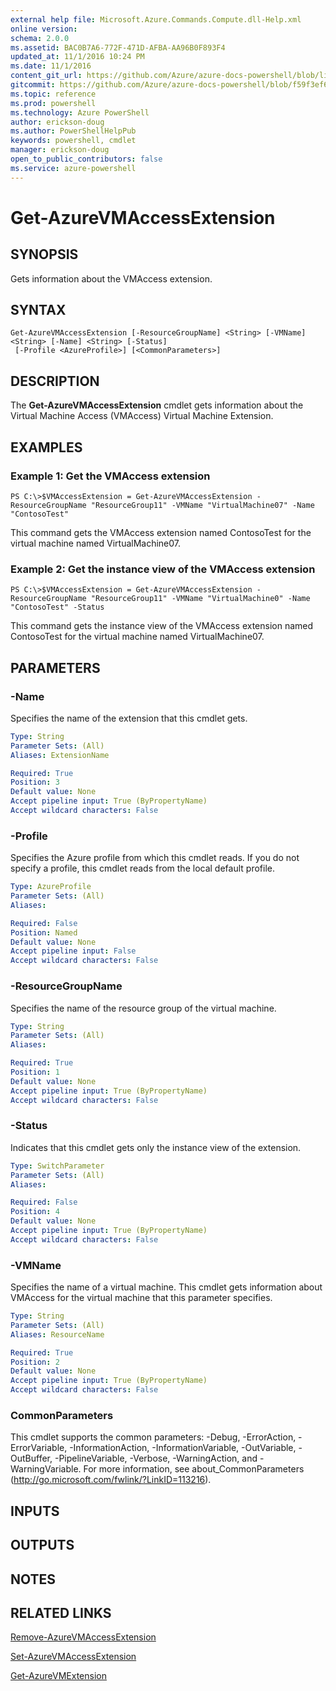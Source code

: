 ```yaml
---
external help file: Microsoft.Azure.Commands.Compute.dll-Help.xml
online version: 
schema: 2.0.0
ms.assetid: BAC0B7A6-772F-471D-AFBA-AA96B0F893F4
updated_at: 11/1/2016 10:24 PM
ms.date: 11/1/2016
content_git_url: https://github.com/Azure/azure-docs-powershell/blob/live/azureps-cmdlets-docs/ResourceManager/AzureRM.Compute/v0.9.8/Get-AzureVMAccessExtension.md
gitcommit: https://github.com/Azure/azure-docs-powershell/blob/f59f3ef60bc592383812213e69fd77ba950759ed/azureps-cmdlets-docs/ResourceManager/AzureRM.Compute/v0.9.8/Get-AzureVMAccessExtension.md
ms.topic: reference
ms.prod: powershell
ms.technology: Azure PowerShell
author: erickson-doug
ms.author: PowerShellHelpPub
keywords: powershell, cmdlet
manager: erickson-doug
open_to_public_contributors: false
ms.service: azure-powershell
---
```


# Get-AzureVMAccessExtension

## SYNOPSIS
Gets information about the VMAccess extension.

## SYNTAX

```
Get-AzureVMAccessExtension [-ResourceGroupName] <String> [-VMName] <String> [-Name] <String> [-Status]
 [-Profile <AzureProfile>] [<CommonParameters>]
```

## DESCRIPTION
The **Get-AzureVMAccessExtension** cmdlet gets information about the Virtual Machine Access (VMAccess) Virtual Machine Extension.

## EXAMPLES

### Example 1: Get the VMAccess extension
```
PS C:\>$VMAccessExtension = Get-AzureVMAccessExtension -ResourceGroupName "ResourceGroup11" -VMName "VirtualMachine07" -Name "ContosoTest"
```

This command gets the VMAccess extension named ContosoTest for the virtual machine named VirtualMachine07.

### Example 2: Get the instance view of the VMAccess extension
```
PS C:\>$VMAccessExtension = Get-AzureVMAccessExtension -ResourceGroupName "ResourceGroup11" -VMName "VirtualMachine0" -Name "ContosoTest" -Status
```

This command gets the instance view of the VMAccess extension named ContosoTest for the virtual machine named VirtualMachine07.

## PARAMETERS

### -Name
Specifies the name of the extension that this cmdlet gets.

```yaml
Type: String
Parameter Sets: (All)
Aliases: ExtensionName

Required: True
Position: 3
Default value: None
Accept pipeline input: True (ByPropertyName)
Accept wildcard characters: False
```

### -Profile
Specifies the Azure profile from which this cmdlet reads.
If you do not specify a profile, this cmdlet reads from the local default profile.

```yaml
Type: AzureProfile
Parameter Sets: (All)
Aliases: 

Required: False
Position: Named
Default value: None
Accept pipeline input: False
Accept wildcard characters: False
```

### -ResourceGroupName
Specifies the name of the resource group of the virtual machine.

```yaml
Type: String
Parameter Sets: (All)
Aliases: 

Required: True
Position: 1
Default value: None
Accept pipeline input: True (ByPropertyName)
Accept wildcard characters: False
```

### -Status
Indicates that this cmdlet gets only the instance view of the extension.

```yaml
Type: SwitchParameter
Parameter Sets: (All)
Aliases: 

Required: False
Position: 4
Default value: None
Accept pipeline input: True (ByPropertyName)
Accept wildcard characters: False
```

### -VMName
Specifies the name of a virtual machine. This cmdlet gets information about VMAccess for the virtual machine that this parameter specifies.

```yaml
Type: String
Parameter Sets: (All)
Aliases: ResourceName

Required: True
Position: 2
Default value: None
Accept pipeline input: True (ByPropertyName)
Accept wildcard characters: False
```

### CommonParameters
This cmdlet supports the common parameters: -Debug, -ErrorAction, -ErrorVariable, -InformationAction, -InformationVariable, -OutVariable, -OutBuffer, -PipelineVariable, -Verbose, -WarningAction, and -WarningVariable. For more information, see about_CommonParameters (http://go.microsoft.com/fwlink/?LinkID=113216).

## INPUTS

## OUTPUTS

## NOTES

## RELATED LINKS

[Remove-AzureVMAccessExtension](xref:ResourceManager/AzureRM.Compute/v0.9.8/Remove-AzureVMAccessExtension.md)

[Set-AzureVMAccessExtension](xref:ResourceManager/AzureRM.Compute/v0.9.8/Set-AzureVMAccessExtension.md)

[Get-AzureVMExtension](xref:ResourceManager/AzureRM.Compute/v0.9.8/Get-AzureVMExtension.md)


